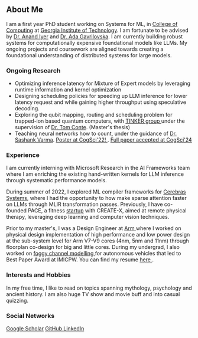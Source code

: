 ## About Me

I am a first year PhD student working on Systems for ML, in <a href="https://www.cc.gatech.edu/" target="_blank">College of Computing</a> at <a href="https://www.gatech.edu/" target="_blank">Georgia Institute of Technology</a>. I am fortunate to be advised by [Dr. Anand Iyer](https://www.anand-iyer.com/) and [Dr. Ada Gavrilovska](https://sites.cc.gatech.edu/home/ada/). I am currently building robust systems for computationally expensive foundational models like LLMs. My ongoing projects and coursework are aligned towards creating a foundational understanding of distributed systems for large models.

### Ongoing Research

- Optimizing inference latency for Mixture of Expert models by leveraging runtime information and kernel optimization
- Designing scheduling policies for speeding up LLM inference for lower latency request and while gaining higher throughput using speculative decoding.
- Exploring the qubit mapping, routing and scheduling problem for trapped-ion based quantum computers, with <a href="http://prod.tinker.cc.gatech.edu/" target="_blank"> TINKER group </a> under the supervision of <a href="https://www.ece.gatech.edu/faculty-staff-directory/tom-conte" target="_blank">Dr. Tom Conte</a>. (Master's thesis)
- Teaching neural networks how to count, under the guidance of [Dr. Sashank Varma](https://psychology.gatech.edu/sashank-varma). <a href="https://escholarship.org/uc/item/91z2p9h1" target="_blank"> Poster at CogSci'22! </a>. [Full paper accepted at CogSci'24](https://escholarship.org/content/qt5cz2v6d5/qt5cz2v6d5_noSplash_d89a45b032c07c6c0d0c5cfca8df2884.pdf)


### Experience
I am currently interning with Microsoft Research in the AI Frameworks team where I am enriching the existing hand-written kernels for LLM inference through systematic performance models.

During summer of 2022, I explored ML compiler frameworks for [Cerebras Systems](https://www.cerebras.net/), where I had the opportunity to how make sparse attention faster on LLMs through MLIR transformation passes. Previously, I have co-founded PACE, a fitness [startup](https://create-x.gatech.edu/) with CREATE-X, aimed at remote physical therapy, leveraging deep learning and computer vision techniques. 
 
Prior to my master's, I was a Design Engineer at <a href="https://www.arm.com/" target="_blank"> Arm </a>  where I worked on physical design implementation of high performance and low power design at the sub-system level for Arm V7-V9 cores (4nm, 5nm and 11nm) through floorplan co-design for big and little cores. During my undergrad, I also worked on <a href="docs/papers/Performance_Analysis_of_a_Visible_Light_Vehicle-To-Vehicle_Wireless_Communication_System.pdf" target="_blank"> foggy channel modelling </a> for autonomous vehicles that led to Best Paper Award at IMICPW. You can find my resume <a href="docs/papers/Vima_Gupta_PhD_updated (5).pdf" target="_blank"> here </a>. 

### Interests and Hobbies

In my free time, I like to read on topics spanning mythology, psychology and ancient history. I am also huge TV show and movie buff and into casual quizzing.

### Social Networks
<p float="left">
<a href="https://scholar.google.com/citations?user=Yno2pxMAAAAJ&hl=en" target="_blank"> Google Scholar</a>
<a href="https://github.com/VimaGupta345" target="_blank"> GitHub </a>
<a href="https://www.linkedin.com/in/vima-gupta/" target="_blank"> LinkedIn </a>
</p>

